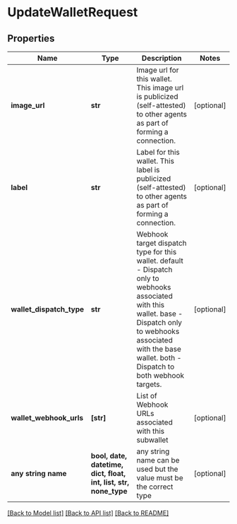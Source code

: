 # UpdateWalletRequest


## Properties
Name | Type | Description | Notes
------------ | ------------- | ------------- | -------------
**image_url** | **str** | Image url for this wallet. This image url is publicized            (self-attested) to other agents as part of forming a connection. | [optional] 
**label** | **str** | Label for this wallet. This label is publicized            (self-attested) to other agents as part of forming a connection. | [optional] 
**wallet_dispatch_type** | **str** | Webhook target dispatch type for this wallet.             default - Dispatch only to webhooks associated with this wallet.             base - Dispatch only to webhooks associated with the base wallet.             both - Dispatch to both webhook targets. | [optional] 
**wallet_webhook_urls** | **[str]** | List of Webhook URLs associated with this subwallet | [optional] 
**any string name** | **bool, date, datetime, dict, float, int, list, str, none_type** | any string name can be used but the value must be the correct type | [optional]

[[Back to Model list]](../README.md#documentation-for-models) [[Back to API list]](../README.md#documentation-for-api-endpoints) [[Back to README]](../README.md)


